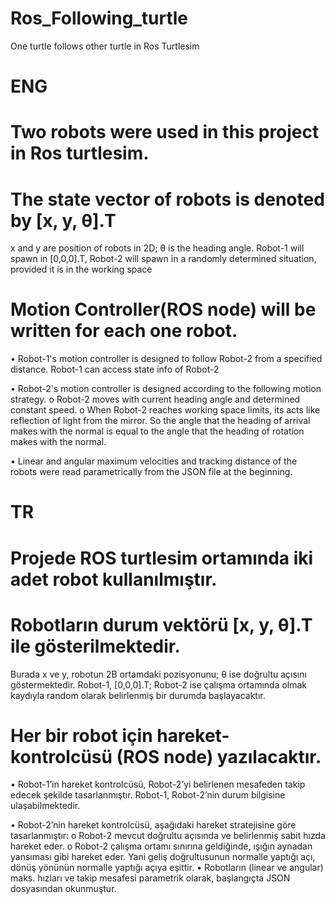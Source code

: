 # Ros_Following_turtle
One turtle follows other turtle in Ros Turtlesim

# ENG

# Two robots were used in this project in Ros turtlesim.

# The state vector of robots is denoted by [x, y, θ].T
   x and y are position of robots in 2D; θ is the heading angle.
   Robot-1 will spawn in [0,0,0].T, Robot-2 will spawn in a randomly determined situation, provided it is in the working space
    
# Motion Controller(ROS node) will be written for each one robot.
   • Robot-1's motion controller is designed to follow Robot-2 from a specified distance. Robot-1 can access state info of Robot-2
    
   • Robot-2's motion controller is designed according to the following motion strategy.
       o Robot-2 moves with current heading angle and determined constant speed. 
       o When Robot-2 reaches working space limits, its acts like reflection of light from the mirror. So the angle that the heading of arrival makes with the normal is equal to          the angle that the heading of rotation makes with the normal.
     
   • Linear and angular maximum velocities and tracking distance of the robots were read parametrically from the JSON file at the beginning.


# TR

# Projede ROS turtlesim ortamında iki adet robot kullanılmıştır.

# Robotların durum vektörü [x, y, θ].T ile gösterilmektedir.
   Burada x ve y, robotun 2B ortamdaki  pozisyonunu; θ ise doğrultu açısını göstermektedir.
   Robot-1, [0,0,0].T; Robot-2 ise çalışma ortamında olmak kaydıyla random olarak belirlenmiş bir durumda başlayacaktır.

# Her bir robot için hareket-kontrolcüsü (ROS node) yazılacaktır.
  • Robot-1’in hareket kontrolcüsü, Robot-2’yi belirlenen mesafeden takip edecek şekilde
  tasarlanmıştır. Robot-1, Robot-2’nin durum bilgisine ulaşabilmektedir.

  • Robot-2’nin hareket kontrolcüsü, aşağıdaki hareket stratejisine göre tasarlanmıştır:
      o Robot-2 mevcut doğrultu açısında ve belirlenmiş sabit hızda hareket eder.
      o Robot-2 çalışma ortamı sınırına geldiğinde, ışığın aynadan yansıması gibi hareket eder. Yani geliş
        doğrultusunun normalle yaptığı açı, dönüş yönünün normalle yaptığı açıya eşittir.
  • Robotların (linear ve angular) maks. hızları ve takip mesafesi parametrik olarak, başlangıçta JSON
    dosyasından okunmuştur.

